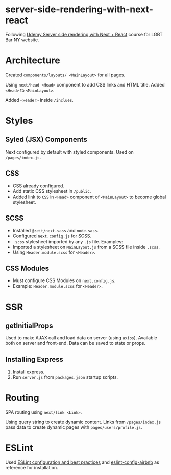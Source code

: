 # server-side-rendering-with-next-react

Following [Udemy Server side rendering with Next + React](https://www.udemy.com/course/server-side-rendering-with-next-react/) course for LGBT Bar NY website.

# Architecture
Created `components/layouts/ <MainLayout>` for all pages.

Using `next/head <Head>` component to add CSS links and HTML title. Added `<Head>` to `<MainLayout>`.

Added `<Header>` inside `/inclues`.

# Styles

## Syled (JSX) Components
Next configured by default with styled components. Used on `/pages/index.js`.

## CSS
* CSS already configured.
* Add static CSS stylesheet in `/public`.
* Added link to `CSS` in `<Head>` component of `<MainLayout>` to become global stylesheet.

## SCSS
* Installed `@zeit/next-sass` and `node-sass`.
* Configured `next.config.js` for SCSS.
* `.scss` stylesheet imported by any `.js` file.
Examples:
* Imported a stylesheet  on `MainLayout.js` from a SCSS file inside `.scss`.
* Using `Header.module.scss` for `<Header>`.

## CSS Modules
* Must configure CSS Modules on `next.config.js`.
* Example: `Header.module.scss` for `<Header>`.

# SSR
## getInitialProps
Used to make AJAX call and load data on server (using `axios`). Available both on server and front-end. Data can be saved to state or props.

## Installing Express
1. Install express.
1. Run `server.js` from `packages.json` startup scripts.

# Routing
SPA routing using `next/link <Link>`.

Using query string to create dynamic content. Links from `/pages/index.js` pass data to create dynamic pages with `pages/users/profile.js`.

# ESLint
Used [ESLint configuration and best practices](https://blog.geographer.fr/eslint-guide) and [eslint-config-airbnb](https://github.com/airbnb/javascript/tree/master/packages/eslint-config-airbnb) as reference for installation.
